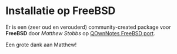 # Installatie op FreeBSD

Er is een (zeer oud en verouderd) community-created package voor **FreeBSD** door *Matthew Stobbs* op [QOwnNotes FreeBSD port](https://svnweb.freebsd.org/ports/head/deskutils/qownnotes/).

Een grote dank aan Matthew!
